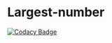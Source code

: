 # Largest-number
[![Codacy Badge](https://api.codacy.com/project/badge/Grade/270560c6119d4c77b3d61435f501aec4)](https://app.codacy.com/manual/104945/Largest-number?utm_source=github.com&utm_medium=referral&utm_content=104945/Largest-number&utm_campaign=Badge_Grade_Dashboard)